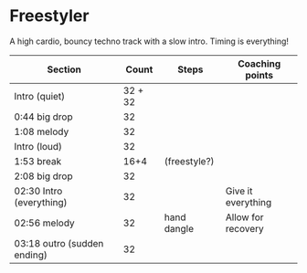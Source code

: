 # Freestyler

A high cardio, bouncy techno track with a slow intro. Timing is everything!

| Section | Count | Steps | Coaching points |
|---------|-------|-------|-----------------|
| Intro (quiet)| 32 + 32 |||
| 0:44 big drop| 32|||
| 1:08 melody  | 32 |||
| Intro (loud) | 32 |||
| 1:53 break | 16+4 | (freestyle?)||
| 2:08 big drop| 32 |||
| 02:30 Intro (everything) | 32 ||Give it everything|
| 02:56 melody | 32 | hand dangle|Allow for recovery|
| 03:18 outro (sudden ending)|32|||
  
